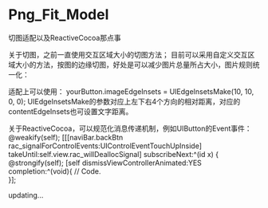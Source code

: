 # Png_Fit_Model
切图适配以及ReactiveCocoa那点事

关于切图，之前一直使用交互区域大小的切图方法；
目前可以采用自定义交互区域大小的方法，按图的边缘切图，好处是可以减少图片总量所占大小，图片规则统一化：

适配上可以使用：
yourButton.imageEdgeInsets = UIEdgeInsetsMake(10, 10, 0, 0);
UIEdgeInsetsMake的参数对应上左下右4个方向的相对距离，对应的contentEdgeInsets也可设置文字距离。

关于ReactiveCocoa，可以规范化消息传递机制，例如UIButton的Event事件：
    @weakify(self);
    [[[naviBar.backBtn rac_signalForControlEvents:UIControlEventTouchUpInside] takeUntil:self.view.rac_willDeallocSignal] subscribeNext:^(id x) {
        @strongify(self);
        [self dismissViewControllerAnimated:YES completion:^(void){
            // Code.            
        }];

updating...
